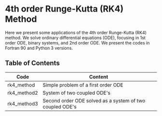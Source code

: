 # 4th order Runge-Kutta (RK4) Method

Here we present some applications of the 4th order Runge-Kutta (RK4) method. We solve ordinary differential equations (ODE), focusing in 1st order ODE, binary systems, and 2nd order ODE. We present the codes in Fortran 90 and Python 3 versions.

## Table of Contents

<table>
  <thead>
    <tr>
      <th>Code</th>
      <th>Content</th>
    </tr>
  </thead>
  <tbody>
    <tr>
      <td>rk4_method </td>
      <td>Simple problem of a first order ODE</td>
    </tr>
      <td>rk4_method2 </td>
      <td>System of two coupled ODE's</td>
    </tr> 
    <tr>
      <td>rk4_method3 </td>
      <td>Second order ODE solved as a system of two coupled ODE's</td>
    </tr> 
    <tr>
    
  </tbody>

</table>
